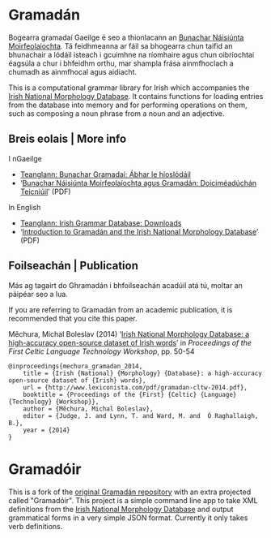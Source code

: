 # Gramadán

Bogearra gramadaí Gaeilge é seo a thionlacann an [Bunachar Náisiúnta Moirfeolaíochta](https://github.com/michmech/BuNaMo). Tá feidhmeanna ar fáil sa bhogearra chun taifid an bhunachair a lódáil isteach i gcuimhne na ríomhaire agus chun oibríochtaí éagsúla a chur i bhfeidhm orthu, mar shampla frása ainmfhoclach a chumadh as ainmfhocal agus aidiacht.

This is a computational grammar library for Irish which accompanies the [Irish National Morphology Database](https://github.com/michmech/BuNaMo). It contains functions for loading entries from the database into memory and for performing operations on them, such as composing a noun phrase from a noun and an adjective.

## Breis eolais | More info

I nGaeilge

- [Teanglann: Bunachar Gramadaí: Ábhar le híoslódáil](http://www.teanglann.ie/ga/gram/_ioslodail)
- ‘[Bunachar Náisiúnta Moirfeolaíochta agus Gramadán: Doiciméadúchán Teicniúil](http://www.teanglann.ie/data/gramadan.pdf)’ (PDF)

In English

- [Teanglann: Irish Grammar Database: Downloads](http://www.teanglann.ie/en/gram/_download)
- ‘[Introduction to Gramadán and the Irish National Morphology Database](http://www.teanglann.ie/data/gramadan-en.pdf)’ (PDF)

## Foilseachán | Publication

Más ag tagairt do Ghramadán i bhfoilseachán acadúil atá tú, moltar an páipéar seo a lua.

If you are referring to Gramadán from an academic publication, it is recommended that you cite this paper.

Měchura, Michal Boleslav (2014) ‘[Irish National Morphology Database: a high-accuracy open-source dataset of Irish words](http://www.lexiconista.com/pdf/gramadan-cltw-2014.pdf)’ in *Proceedings of the First Celtic Language Technology Workshop*, pp. 50-54

	@inproceedings{mechura_gramadan_2014,
		title = {Irish {National} {Morphology} {Database}: a high-accuracy open-source dataset of {Irish} words},
		url = {http://www.lexiconista.com/pdf/gramadan-cltw-2014.pdf},
		booktitle = {Proceedings of the {First} {Celtic} {Language} {Technology} {Workshop}},
		author = {Měchura, Michal Boleslav},
		editor = {Judge, J. and Lynn, T. and Ward, M. and  Ó Raghallaigh, B.},
		year = {2014}
	}

# Gramadóir

This is a fork of the [original Gramadán repository] with an extra projected called "Gramadóir". This project is a simple command line app to take XML definitions from the [Irish National Morphology Database] and output grammatical forms in a very simple JSON format. Currently it only takes verb definitions.

[original Gramadán repository]: https://github.com/michmech/Gramadan
[Irish National Morphology Database]: https://github.com/michmech/BuNaMo

